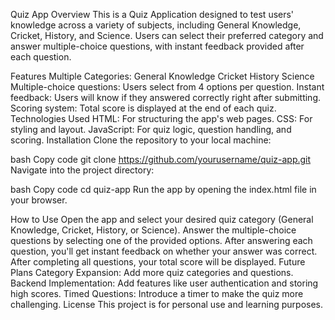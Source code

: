Quiz App
Overview
This is a Quiz Application designed to test users' knowledge across a variety of subjects, including General Knowledge, Cricket, History, and Science. Users can select their preferred category and answer multiple-choice questions, with instant feedback provided after each question.

Features
Multiple Categories:
General Knowledge
Cricket
History
Science
Multiple-choice questions: Users select from 4 options per question.
Instant feedback: Users will know if they answered correctly right after submitting.
Scoring system: Total score is displayed at the end of each quiz.
Technologies Used
HTML: For structuring the app's web pages.
CSS: For styling and layout.
JavaScript: For quiz logic, question handling, and scoring.
Installation
Clone the repository to your local machine:

bash
Copy code
git clone https://github.com/yourusername/quiz-app.git
Navigate into the project directory:

bash
Copy code
cd quiz-app
Run the app by opening the index.html file in your browser.

How to Use
Open the app and select your desired quiz category (General Knowledge, Cricket, History, or Science).
Answer the multiple-choice questions by selecting one of the provided options.
After answering each question, you'll get instant feedback on whether your answer was correct.
After completing all questions, your total score will be displayed.
Future Plans
Category Expansion: Add more quiz categories and questions.
Backend Implementation: Add features like user authentication and storing high scores.
Timed Questions: Introduce a timer to make the quiz more challenging.
License
This project is for personal use and learning purposes.
